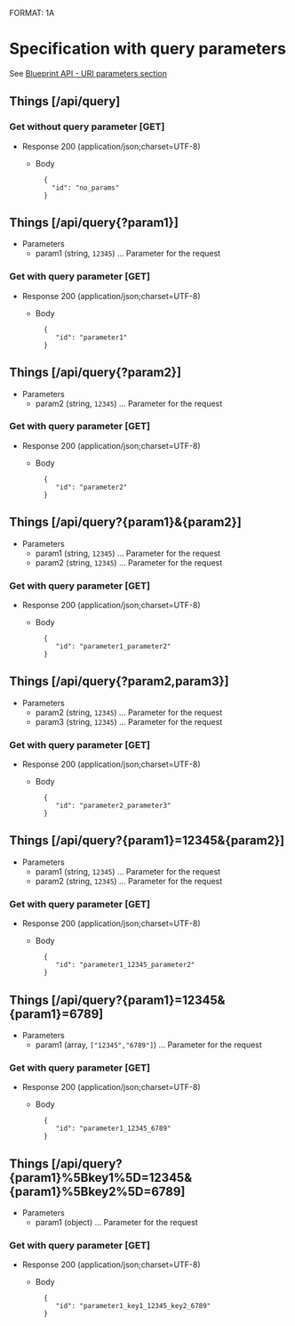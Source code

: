 FORMAT: 1A

# Specification with query parameters
See [Blueprint API - URI parameters section](https://github.com/apiaryio/api-blueprint/blob/master/API%20Blueprint%20Specification.md#12-uri-parameters-section)


## Things [/api/query]

### Get without query parameter [GET]

+ Response 200 (application/json;charset=UTF-8)

    + Body

            {
              "id": "no_params"
            }

## Things [/api/query{?param1}]

+ Parameters
    + param1 (string, `12345`) ... Parameter for the request

### Get with query parameter [GET]

+ Response 200 (application/json;charset=UTF-8)

    + Body

            {
               "id": "parameter1"
            }

## Things [/api/query{?param2}]

+ Parameters
    + param2 (string, `12345`) ... Parameter for the request

### Get with query parameter [GET]

+ Response 200 (application/json;charset=UTF-8)

    + Body

            {
               "id": "parameter2"
            }

## Things [/api/query?{param1}&{param2}]

+ Parameters
    + param1 (string, `12345`) ... Parameter for the request
    + param2 (string, `12345`) ... Parameter for the request

### Get with query parameter [GET]

+ Response 200 (application/json;charset=UTF-8)

    + Body

            {
               "id": "parameter1_parameter2"
            }


## Things [/api/query{?param2,param3}]

+ Parameters
    + param2 (string, `12345`) ... Parameter for the request
    + param3 (string, `12345`) ... Parameter for the request

### Get with query parameter [GET]

+ Response 200 (application/json;charset=UTF-8)

    + Body

            {
               "id": "parameter2_parameter3"
            }

## Things [/api/query?{param1}=12345&{param2}]

+ Parameters
    + param1 (string, `12345`) ... Parameter for the request
    + param2 (string, `12345`) ... Parameter for the request

### Get with query parameter [GET]

+ Response 200 (application/json;charset=UTF-8)

    + Body

            {
               "id": "parameter1_12345_parameter2"
            }

## Things [/api/query?{param1}=12345&{param1}=6789]

+ Parameters
    + param1 (array, `["12345","6789"]`) ... Parameter for the request

### Get with query parameter [GET]

+ Response 200 (application/json;charset=UTF-8)

    + Body

            {
               "id": "parameter1_12345_6789"
            }

## Things [/api/query?{param1}%5Bkey1%5D=12345&{param1}%5Bkey2%5D=6789]

+ Parameters
    + param1 (object) ... Parameter for the request

### Get with query parameter [GET]

+ Response 200 (application/json;charset=UTF-8)

    + Body

            {
               "id": "parameter1_key1_12345_key2_6789"
            }
